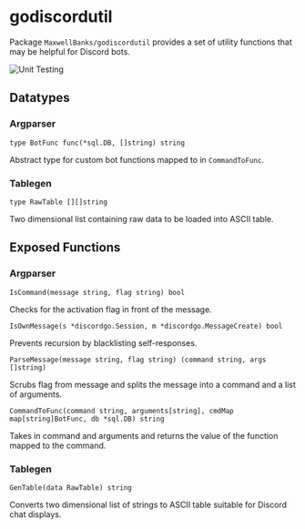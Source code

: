 # godiscordutil

Package `MaxwellBanks/godiscordutil` provides a set of utility functions that may be helpful for Discord bots. 

![Unit Testing](https://github.com/MaxwellBanks/godiscordutil/actions/workflows/push.yml/badge.svg)

## Datatypes
### Argparser
```
type BotFunc func(*sql.DB, []string) string
```
Abstract type for custom bot functions mapped to in `CommandToFunc`.
### Tablegen
```
type RawTable [][]string
```
Two dimensional list containing raw data to be loaded into ASCII table.

## Exposed Functions
### Argparser 
```
IsCommand(message string, flag string) bool
```
Checks for the activation flag in front of the message.

```
IsOwnMessage(s *discordgo.Session, m *discordgo.MessageCreate) bool
```
Prevents recursion by blacklisting self-responses.

```
ParseMessage(message string, flag string) (command string, args []string)
```
Scrubs flag from message and splits the message into a command and a list of arguments.

```
CommandToFunc(command string, arguments[string], cmdMap map[string]BotFunc, db *sql.DB) string
```
Takes in command and arguments and returns the value of the function mapped to the command.
### Tablegen
```
GenTable(data RawTable) string
```
Converts two dimensional list of strings to ASCII table suitable for Discord chat displays.
